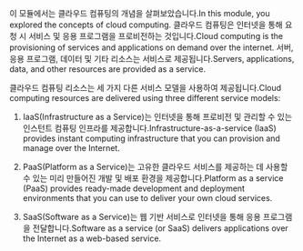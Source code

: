 
<span data-ttu-id="ba171-101">이 모듈에서는 클라우드 컴퓨팅의 개념을 살펴보았습니다.</span><span class="sxs-lookup"><span data-stu-id="ba171-101">In this module, you explored the concepts of cloud computing.</span></span> <span data-ttu-id="ba171-102">클라우드 컴퓨팅은 인터넷을 통해 요청 시 서비스 및 응용 프로그램을 프로비전하는 것입니다.</span><span class="sxs-lookup"><span data-stu-id="ba171-102">Cloud computing is the provisioning of services and applications on demand over the internet.</span></span> <span data-ttu-id="ba171-103">서버, 응용 프로그램, 데이터 및 기타 리소스는 서비스로 제공됩니다.</span><span class="sxs-lookup"><span data-stu-id="ba171-103">Servers, applications, data, and other resources are provided as a service.</span></span> 

<span data-ttu-id="ba171-104">클라우드 컴퓨팅 리소스는 세 가지 다른 서비스 모델을 사용하여 제공됩니다.</span><span class="sxs-lookup"><span data-stu-id="ba171-104">Cloud computing resources are delivered using three different service models:</span></span>

1. <span data-ttu-id="ba171-105">IaaS(Infrastructure as a Service)는 인터넷을 통해 프로비전 및 관리할 수 있는 인스턴트 컴퓨팅 인프라를 제공합니다.</span><span class="sxs-lookup"><span data-stu-id="ba171-105">Infrastructure-as-a-service (IaaS) provides instant computing infrastructure that you can provision and manage over the Internet.</span></span>

2. <span data-ttu-id="ba171-106">PaaS(Platform as a Service)는 고유한 클라우드 서비스를 제공하는 데 사용할 수 있는 미리 만들어진 개발 및 배포 환경을 제공합니다.</span><span class="sxs-lookup"><span data-stu-id="ba171-106">Platform as a service (PaaS) provides ready-made development and deployment environments that you can use to deliver your own cloud services.</span></span>

3. <span data-ttu-id="ba171-107">SaaS(Software as a Service)는 웹 기반 서비스로 인터넷을 통해 응용 프로그램을 전달합니다.</span><span class="sxs-lookup"><span data-stu-id="ba171-107">Software as a service (or SaaS) delivers applications over the Internet as a web-based service.</span></span>
